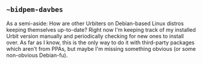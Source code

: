 ## `~bidpem-davbes`
As a semi-aside: How are other Urbiters on Debian-based Linux distros keeping themselves up-to-date? Right now I'm keeping track of my installed Urbit version manually and periodically checking for new ones to install over. As far as I know, this is the only way to do it with third-party packages which aren't from PPAs, but maybe I'm missing something obvious (or some non-obvious Debian-fu).